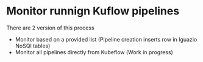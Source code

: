 # Monitor runnign Kuflow pipelines

There are 2 version of this process
* Monitor based on a provided list (Pipeline creation inserts row in Iguazio NoSQl tables)
* Monitor all pipelines directly from Kubeflow (Work in progress)